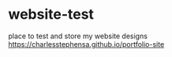 # website-test
place to test and store my website designs
https://charlesstephensa.github.io/portfolio-site
